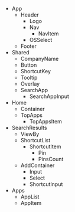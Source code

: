 - App
  - Header
    - Logo
    - Nav
      - NavItem
    - OSSelect
  - Footer
- Shared
  - CompanyName
  - Button
  - ShortcutKey
  - Tooltip
  - Overlay
  - SearchApp
    - SearchAppInput
- Home
  - Container
  - TopApps
    - TopAppsItem
- SearchResults
  - ViewBy
  - ShortcutList
    - ShortcutItem
      - Pin
      - PinsCount
  - AddContainer
    - Input
    - Select
    - ShortcutInput
- Apps
  - AppList
  - AppItem
